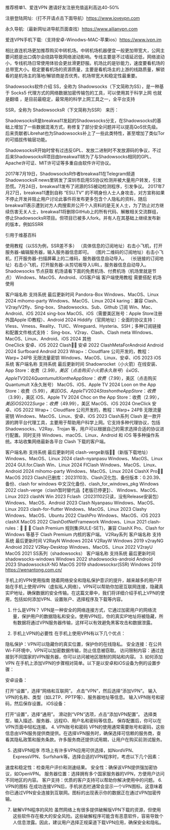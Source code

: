 推荐榜单1、爱连VPN 邀请好友注册充值返利高达40-50% 

注册登陆网址:（打不开请点击下面导航）https://www.iovevpn.com

永久导航:（最新网址进导航页面查找）https://www.ailianvpn.com

爱连VPN手机下载:（支持安卓-Winodws-MAC-苹果ios）https://www.ivpn.im

相比直连机场更加推荐购买中转机场。中转机场机器便宜一般更加带宽大，公网主要问题是出口偶尔会绕路导致网络波动影响。专线主要是不过墙延迟低，网络波动小，专线机场日常使用体验会更丝滑更舒服。机场比的是钞能力，速度要看机场的总带宽大小。稳定要看机场的资源质量，主要是看机场主的上游的线路质量，解锁看的是机场主的落地/解锁商是否优秀。机场带宽大和稳定性最重要。

Shadowsocks软件介绍
SS，全称为 Shadowsocks（下文简称为SS），是一种基于 Socks5 代理方式的网络数据加密传输包的工具，可以使用其于科学上网 也就是翻墙 ，是目前最稳定，最常用的科学上网工具之一，全平台支持

SSR，全称为 ShadowsocksR（下文简称为SSR） 来历：

ShadowsocksR是breakwa11发起的Shadowsocks分支，在Shadowsocks的基础上增加了一些数据混淆方式，称修复了部分安全问题并可以提高QoS优先级。后来贡献者Librehat也为Shadowsocks补上了一些此类特性，甚至增加了类似Tor的可插拔传输层功能。

ShadowsocksR开始时曾有过违反GPL、发放二进制时不发放源码的争议，不过后来ShadowsocksR项目由breakwa11转为了与Shadowsocks相同的GPL、Apache许可证、MIT许可证等多重自由软件许可协议。

2017年7月19日，ShadowsocksR作者breakwa11在Telegram频道ShadowsocksR news里转发了深圳市启用SS协议检测并被大量用户转发，引发恐慌。7月24日，breakwa11发布了闭源的SS被动检测程序，引发争议。 2017年7月27日，breakwa11遭到自称 “ESU.TV” 的不明身份人士人身攻击，对方宣称如果不停止开发并阻止用户讨论此事件将发布更多包含个人隐私的资料，随后breakwa11表示遭到对方人肉搜索并公开个人资料的是无关人士，为了防止对方继续伤害无关人士，breakwa11将删除GitHub上的所有代码、解散相关交流群组，停止ShadowsocksR项目。但项目已被多人fork。并有人在其基础上继续发布新的版本，例如SSRR

引用于维基百科

使用教程（以SS为例，SSR差不多）
（具体信息的订阅地址）右击小飞机，打开服务器-编辑服务器，输入服务器信息即可。
（图片二维码的订阅地址）右击小飞机，打开服务器-扫描屏幕上的二维码，服务器信息自动导入。
（长链接的订阅地址）右击小飞机，打开服务器-从剪切板导入URL，服务器信息自动导入。
Shadowsocks 节点获取
机场请看下面的免费机场、付费机场（机场里就是节点）
Windows、MacOS、Android、iOS客户端
客户端使用教程 需要搭配 机场 使用

客户端名称	支持系统	最后更新时间
Pandora-Box	Windows、MacOS、Linux	2024
mihomo-party	Windows、MacOS、Linux	2024
karing：兼容 Clash、V2ray/V2fly、Sing-box、Shadowsocks、Sub、Github 订阅	Win、Mac、Android、iOS	2024
sing-box	MacOS、iOS（需要美区账号：Apple Store注册外国Apple ID教程）、Android	2024
Hiddify（官网地址）：全面的协议支持：Vless、Vmess、Reality、TUIC、Wireguard、Hysteria、SSH；多种订阅链接和配置文件格式支持： Sing-box、V2ray、Clash、Clash meta	Windows、MacOS、Linux、Android、iOS	2024
其他	
OneClick	安卓、iOS	2022
Clash👍🏻	安卓	2022
ClashMetaForAndroid	Android	2024
Surfboard	Android	2023
Wrap+：Cloudflare 公司开发的，教程：Warp+ 24PB 无限流量密钥	Windows、MacOS、Linux、安卓、iOS	2023
iOS系统
客户端名称	支持系统	最后更新时间
Shadowrocket（小火箭）在线安装、App Store：收费（$2.99)，美区（点击购买小火箭永久账号）👍	iOS、Apple TV	2024
Quantumult X on the App Store：收费（$7.99），美区（点击购买Quantumult X永久账号）	MacOS、iOS、Apple TV	2024
Loon on the App Store：收费（$5.99），美区	iOS、Apple TV	2024
Stash on the App Store：收费（$3.99），美区	iOS、Apple TV	2024
Choc on the App Store：收费（$2.99），美区	iOS	2022
Surge：收费（$49.99），美区	MacOS、iOS	2024
OneClick	安卓、iOS	2022
Wrap+：Cloudflare 公司开发的，教程：Warp+ 24PB 无限流量密钥	Windows、MacOS、Linux、安卓、iOS	2023
Clash系列
Clash 是一款开源的跨平台代理工具，主要用于帮助用户科学上网。它支持多种代理协议，包括 Shadowsocks、V2Ray、Trojan 等，用户可以根据自己的需求选择合适的协议进行配置。同时支持 Windows、macOS、Linux、Android 和 iOS 等多种操作系统。本站收集网络最新各平台 Clash 下载的客户端。

客户端名称	支持系统	最后更新时间
clash-verge新版👍🏻（新版下载地址）	Windows、MacOS、Linux	2024
clash-nyanpasu	Windows、MacOS、Linux	2024
GUI.for.Clash	Win、Linux	2024
FlClash	Windows、MacOS、Linux、Android	2024
mihomo-party	Windows、MacOS、Linux	2024
ClashX Pro👍🏻	MacOS	2023
Clash(已删库：20231103)、Clash汉化包、备份版本：0.20.39、备份、clash for windows 中文汉化备份、clash_for_windows_pkg	Windows	2022
clash-verge（clash暂时替代品【老版已停更】）、	Windows、MacOS、Linux	2023
clashN	Win	2023
Fclash（20231102只读，没有Release安装包）	Windows、MacOS、Android	2023
Clash Nyanpasu	Windows、MacOS、Linux	2023
clash-for-flutter	Windows、MacOS、Linux	2023
Clashy	Windows、MacOS、Ubuntu	2022
ClashPro	Windows、MacOS、iOS	2023
clashX	MacOS	2022
ClashDotNetFramework	Windows、Linux	2021
clash-rules：🦄️ 🎃 👻 Clash Premium 规则集(RULE-SET)，兼容 ClashX Pro、Clash for Windows 等基于 Clash Premium 内核的客户端。
V2Ray系列
客户端名称	支持系统	最后更新时间
V2RayN	Windows	2024
V2RayW	Windows	2019
v2rayNG	Android	2022
V2Ray-Desktop	Windows、MacOS、Linux	2022
V2rayU	MacOS	2021
SS系列（shadowsocks）
客户端名称	支持系统	最后更新时间
shadowsocks-windows	Windows	2022
shadowsocks-android	Android	2023
ShadowsocksX-NG	MacOS	2019
shadowsocksr(SSR)	Windows	2019
https://wenantong.com.cn/

手机上的VPN使用指南
随着网络安全和隐私保护意识的提升，越来越多的用户开始在手机上使用VPN（虚拟私人网络）。VPN可以帮助你加密互联网连接，隐藏真实IP地址，确保数据的安全传输。在这篇文章中，我们将详细介绍手机上VPN的使用，包括如何添加VPN、设置账户、选择程序及下载等内容。

1. 什么是VPN？
VPN是一种安全的网络连接方式，它通过加密用户的网络流量，保护用户的数据隐私和安全。使用VPN后，你的真实IP地址将被隐藏，所有数据将通过VPN服务器传输，这样可以有效避免黑客攻击和数据泄露。

2. 手机上VPN的必要性
在手机上使用VPN有以下几个优点：

隐私保护：VPN可以隐藏你的真实位置，保护你的在线隐私。
安全连接：在公共Wi-Fi环境中，VPN可以加密数据传输，防止信息被窃取。
访问限制内容：通过连接到不同国家的VPN服务器，你可以访问被地区限制的网站和内容。
3. 如何添加VPN
在手机上添加VPN的步骤相对简单。以下是以安卓和iOS设备为例的设置步骤：

安卓设备：

打开“设置”，选择“网络和互联网”。
点击“VPN”，然后选择“添加VPN”。
输入VPN的名称、类型（如L2TP、PPTP等）、服务器地址等信息。
输入VPN账号和密码，然后保存设置。
iOS设备：

打开“设置”，选择“通用”。
滑动到“VPN”选项，点击“添加VPN配置”。
选择类型，输入描述、服务器、远程ID、用户名和密码等信息。
保存配置后，你可以在VPN页面中轻松连接。
4. VPN账号和密码
VPN的使用通常需要账号和密码，这些信息由VPN服务提供商提供。在选择VPN服务时，确保选择可信赖的服务商，查看其隐私政策和服务条款。许多服务商还提供试用期，让用户在购买前测试服务。

5. 选择VPN程序
市场上有许多VPN应用可供选择，如NordVPN、ExpressVPN、Surfshark等。选择合适的VPN程序时，考虑以下几个因素：

速度和稳定性：检查用户评价和测速结果。
安全性：确保该VPN提供强加密协议，如OpenVPN。
服务器位置：选择拥有多个国家服务器的VPN，方便用户访问不同地区的内容。
客户支持：优质的客户支持可以帮助你解决使用中的问题。
6. VPN的图标
在成功连接VPN后，手机状态栏通常会显示一个VPN图标。这意味着你已通过VPN安全连接到互联网。图标的出现表示你的数据正在通过VPN加密传输。

7. 破解VPN程序的风险
虽然网络上有很多提供破解版VPN下载的资源，但使用这些软件存在极大的安全风险。这些破解程序可能含有恶意软件，容易导致个人信息泄露。因此，建议用户选择正规渠道下载VPN应用，确保安全和隐私。
